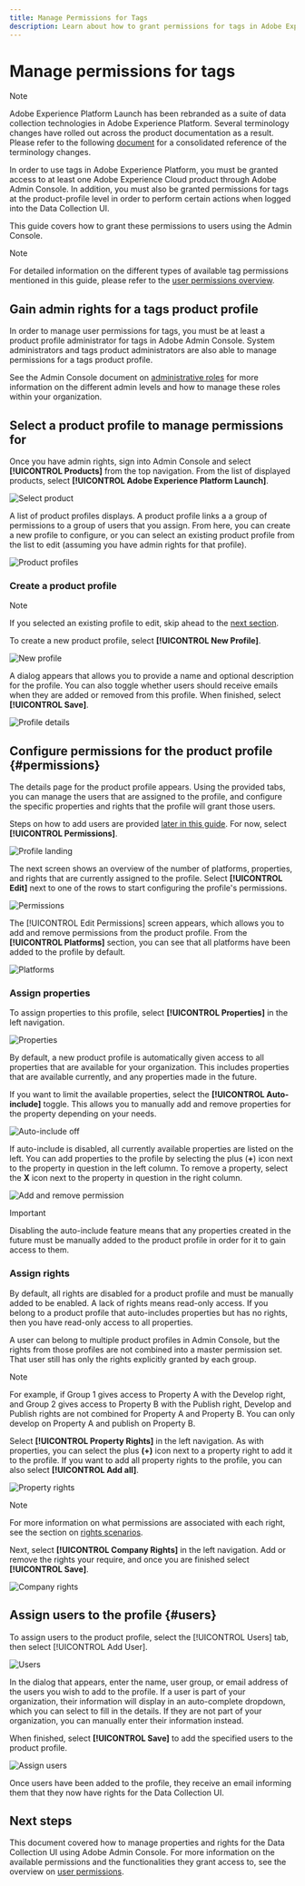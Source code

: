```yaml
---
title: Manage Permissions for Tags
description: Learn about how to grant permissions for tags in Adobe Experience Platform.
---
```

# Manage permissions for tags

>[!NOTE]
>
>Adobe Experience Platform Launch has been rebranded as a suite of data collection technologies in Adobe Experience Platform. Several terminology changes have rolled out across the product documentation as a result. Please refer to the following [document](../../term-updates.md) for a consolidated reference of the terminology changes.

In order to use tags in Adobe Experience Platform, you must be granted access to at least one Adobe Experience Cloud product through Adobe Admin Console. In addition, you must also be granted permissions for tags at the product-profile level in order to perform certain actions when logged into the Data Collection UI.

This guide covers how to grant these permissions to users using the Admin Console.

>[!NOTE]
>
>For detailed information on the different types of available tag permissions mentioned in this guide, please refer to the [user permissions overview](./user-permissions.md).

## Gain admin rights for a tags product profile

In order to manage user permissions for tags, you must be at least a product profile administrator for tags in Adobe Admin Console. System administrators and tags product administrators are also able to manage permissions for a tags product profile.

See the Admin Console document on [administrative roles](https://helpx.adobe.com/enterprise/admin-guide.html/enterprise/using/admin-roles.ug.html) for more information on the different admin levels and how to manage these roles within your organization.

## Select a product profile to manage permissions for

Once you have admin rights, sign into Admin Console and select **[!UICONTROL Products]** from the top navigation. From the list of displayed products, select **[!UICONTROL Adobe Experience Platform Launch]**.

![Select product](../../images/ui/administration/manage-permissions/select-product.png)

A list of product profiles displays. A product profile links a a group of permissions to a group of users that you assign. From here, you can create a new profile to configure, or you can select an existing product profile from the list to edit (assuming you have admin rights for that profile).

![Product profiles](../../images/ui/administration/manage-permissions/product-profiles.png)

### Create a product profile

>[!NOTE]
>
>If you selected an existing profile to edit, skip ahead to the [next section](#permissions).

To create a new product profile, select **[!UICONTROL New Profile]**.

![New profile](../../images/ui/administration/manage-permissions/new-profile-button.png)

A dialog appears that allows you to provide a name and optional description for the profile. You can also toggle whether users should receive emails when they are added or removed from this profile. When finished, select **[!UICONTROL Save]**.

![Profile details](../../images/ui/administration/manage-permissions/profile-details.png)

## Configure permissions for the product profile {#permissions}

The details page for the product profile appears. Using the provided tabs, you can manage the users that are assigned to the profile, and configure the specific properties and rights that the profile will grant those users.

Steps on how to add users are provided [later in this guide](#users). For now, select **[!UICONTROL Permissions]**.

![Profile landing](../../images/ui/administration/manage-permissions/profile-landing.png)

The next screen shows an overview of the number of platforms, properties, and rights that are currently assigned to the profile. Select **[!UICONTROL Edit]** next to one of the rows to start configuring the profile's permissions.

![Permissions](../../images/ui/administration/manage-permissions/edit-permissions.png)

The [!UICONTROL Edit Permissions] screen appears, which allows you to add and remove permissions from the product profile. From the **[!UICONTROL Platforms]** section, you can see that all platforms have been added to the profile by default. 

![Platforms](../../images/ui/administration/manage-permissions/platforms.png)

### Assign properties

To assign properties to this profile, select **[!UICONTROL Properties]** in the left navigation.

![Properties](../../images/ui/administration/manage-permissions/properties.png)

By default, a new product profile is automatically given access to all properties that are available for your organization. This includes properties that are available currently, and any properties made in the future.

If you want to limit the available properties, select the **[!UICONTROL Auto-include]** toggle. This allows you to manually add and remove properties for the property depending on your needs.

![Auto-include off](../../images/ui/administration/manage-permissions/auto-include-off.png)

If auto-include is disabled, all currently available properties are listed on the left. You can add properties to the profile by selecting the plus (**+**) icon next to the property in question in the left column. To remove a property, select the **X** icon next to the property in question in the right column.

![Add and remove permission](../../images/ui/administration/manage-permissions/add-remove-permission.png)

>[!IMPORTANT]
>
>Disabling the auto-include feature means that any properties created in the future must be manually added to the product profile in order for it to gain access to them.

### Assign rights

By default, all rights are disabled for a product profile and must be manually added to be enabled. A lack of rights means read-only access. If you belong to a product profile that auto-includes properties but has no rights, then you have read-only access to all properties.

A user can belong to multiple product profiles in Admin Console, but the rights from those profiles are not combined into a master permission set. That user still has only the rights explicitly granted by each group.

>[!NOTE]
>
>For example, if Group 1 gives access to Property A with the Develop right, and Group 2 gives access to Property B with the Publish right, Develop and Publish rights are not combined for Property A and Property B. You can only develop on Property A and publish on Property B.
 
Select **[!UICONTROL Property Rights]** in the left navigation. As with properties, you can select the plus **(+)** icon next to a property right to add it to the profile. If you want to add all property rights to the profile, you can also select **[!UICONTROL Add all]**.

![Property rights](../../images/ui/administration/manage-permissions/property-rights.png)

>[!NOTE]
>
>For more information on what permissions are associated with each right, see the section on [rights scenarios](#rights-scenarios).

Next, select **[!UICONTROL Company Rights]** in the left navigation. Add or remove the rights your require, and once you are finished select **[!UICONTROL Save]**.

![Company rights](../../images/ui/administration/manage-permissions/company-rights.png)

## Assign users to the profile {#users}

To assign users to the product profile, select the [!UICONTROL Users] tab, then select [!UICONTROL Add User].

![Users](../../images/ui/administration/manage-permissions/users.png)

In the dialog that appears, enter the name, user group, or email address of the users you wish to add to the profile. If a user is part of your organization, their information will display in an auto-complete dropdown, which you can select to fill in the details. If they are not part of your organization, you can manually enter their information instead.

When finished, select **[!UICONTROL Save]** to add the specified users to the product profile.

![Assign users](../../images/ui/administration/manage-permissions/assign-users.png)

Once users have been added to the profile, they receive an email informing them that they now have rights for the Data Collection UI.

## Next steps

This document covered how to manage properties and rights for the Data Collection UI using Adobe Admin Console. For more information on the available permissions and the functionalities they grant access to, see the overview on [user permissions](./user-permissions.md).

